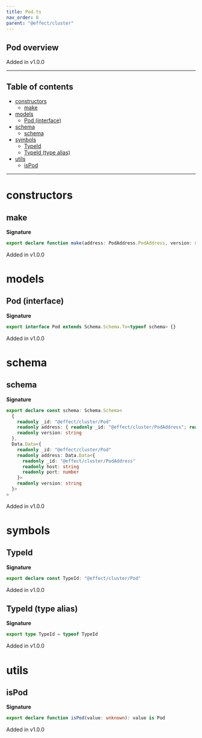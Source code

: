 ```yaml
---
title: Pod.ts
nav_order: 8
parent: "@effect/cluster"
---
```


## Pod overview

Added in v1.0.0

---

<h2 class="text-delta">Table of contents</h2>

- [constructors](#constructors)
  - [make](#make)
- [models](#models)
  - [Pod (interface)](#pod-interface)
- [schema](#schema)
  - [schema](#schema-1)
- [symbols](#symbols)
  - [TypeId](#typeid)
  - [TypeId (type alias)](#typeid-type-alias)
- [utils](#utils)
  - [isPod](#ispod)

---

# constructors

## make

**Signature**

```ts
export declare function make(address: PodAddress.PodAddress, version: string): Pod
```

Added in v1.0.0

# models

## Pod (interface)

**Signature**

```ts
export interface Pod extends Schema.Schema.To<typeof schema> {}
```

Added in v1.0.0

# schema

## schema

**Signature**

```ts
export declare const schema: Schema.Schema<
  {
    readonly _id: "@effect/cluster/Pod"
    readonly address: { readonly _id: "@effect/cluster/PodAddress"; readonly host: string; readonly port: number }
    readonly version: string
  },
  Data.Data<{
    readonly _id: "@effect/cluster/Pod"
    readonly address: Data.Data<{
      readonly _id: "@effect/cluster/PodAddress"
      readonly host: string
      readonly port: number
    }>
    readonly version: string
  }>
>
```

Added in v1.0.0

# symbols

## TypeId

**Signature**

```ts
export declare const TypeId: "@effect/cluster/Pod"
```

Added in v1.0.0

## TypeId (type alias)

**Signature**

```ts
export type TypeId = typeof TypeId
```

Added in v1.0.0

# utils

## isPod

**Signature**

```ts
export declare function isPod(value: unknown): value is Pod
```

Added in v1.0.0

